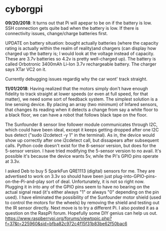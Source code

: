 # cyborgpi

**09/20/2018**: It turns out that Pi will apepar to be on if the battery is low. SSH connection gets quite bad when the battery is low. If there is connectivity issues, change/charge batteries first.

UPDATE on battery situation: bought actually batteries (where the capacity rating is actually within the realm of reality)and chargers (can display how charged up the battery is; I would look at the voltage instead of capacity. These are 3.7v batteries so 4.2v is pretty well-charged up). The battery is called Orbotronic 3400mAh Li-Ion 3.7v rechargeable battery. The charger says XTar VC2 on it.

Currently debugging issues regardig why the car wont' track straight.

**11/01/2018**: Having realized that the motors simply don't have enough fidelity to track straight at lower speeds (or even at full speed, for that matter), we need some sort of feedback system. The simplest solution is a line sensing device. By placing an array (two minimum) of Infared sensors, that changes its reading when it detects a change from say a white floor to a black floor, we can have a robot that follows black tape on the floor. 

The Sunfounder 8 sensor line follower module communicates through I2C, which could have been ideal, except it keeps getting dropped after one I2C bus detect ("sudo i2cdetect -y 1" in the terminal). As in, the device would show up correctly after one i2cdetect call, but dissapears after subsequent calls. Python code doesn't exist for the 8-sensor version, but does for the 5-sensor version. I have tried modifying the 5-sensor version to no avail. It's possible it's because the device wants 5v, while the Pi's GPIO pins operate at 3.3v.

I asked Deb to buy 5 SparkFun QRE1113 (digital) sensors for me. They are advertised to work on 3.3v so should have been just plug-into-GPIO-pins-on-the-Pi-and-play sort of deal. Unfortunately, it is not so right now. Plugging it in into any of the GPIO pins seem to have no bearing on the actual signal read (it's either always "1" or always "0" depending on the pin used). I have eliminated the possibility of the Sunfounder motor shield (used to control the motors for the wheels) by removing the shield and testing out the IR sensor directly. Next move is to try a different Pi. I also posted it as a question on the RaspPi forum. Hopefully some DIY genius can help us out. 
  https://www.raspberrypi.org/forums/viewtopic.php?f=37&t=225960&sid=bfba82c972c4f15f31b83be62f50bac6
  
